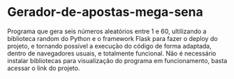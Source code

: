 # Gerador-de-apostas-mega-sena
Programa que gera seis números aleatórios entre 1 e 60, ultilizando a biblioteca random do Python e o  framework Flask para fazer o deploy do projeto, e tornando possível a execução do código de forma adaptada, dentro de navegadores usuais, e totalmente funcional. Não é necessário instalar bibliotecas para visualização do programa em funcionamento, basta acessar o link do projeto.
